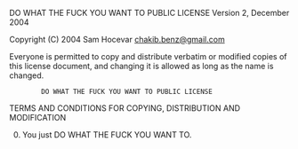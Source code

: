 DO WHAT THE FUCK YOU WANT TO PUBLIC LICENSE 
                    Version 2, December 2004 

 Copyright (C) 2004 Sam Hocevar <chakib.benz@gmail.com> 

 Everyone is permitted to copy and distribute verbatim or modified 
 copies of this license document, and changing it is allowed as long 
 as the name is changed. 

            DO WHAT THE FUCK YOU WANT TO PUBLIC LICENSE 
   TERMS AND CONDITIONS FOR COPYING, DISTRIBUTION AND MODIFICATION 

  0. You just DO WHAT THE FUCK YOU WANT TO.
